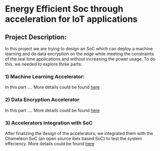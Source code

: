 # Energy Efficient Soc through acceleration for IoT applications
## Project Description:
In this project we are trying to design an SoC which can deploy a machine learning and do data encryption on the edge while meeting the constraints of the real time applications and without increasing the power usage. To do this, we needed to explore three parts:
### 1) Machine Learning Accelerator:
In this part .... More details could be found [here](https://github.com/nabadawy/Energy-Efficient-Soc-through-acceleration-for-IoT-applications/tree/main/ML%20Accelerator)
### 2) Data Encryption Accelerator
In this part .... More details could be found [here](https://github.com/nabadawy/Energy-Efficient-Soc-through-acceleration-for-IoT-applications/tree/main/sha3)
### 3) Accelerators integration with SoC
After finalizing the design of the accelerators, we integrated them with the Chameleon SoC (an open source ibex based SoC) to test the system effeciency. More details could be found [here](https://github.com/NouranAbdelaziz/ML_and_Sec_Accelerated_Chameleon_SoC)
